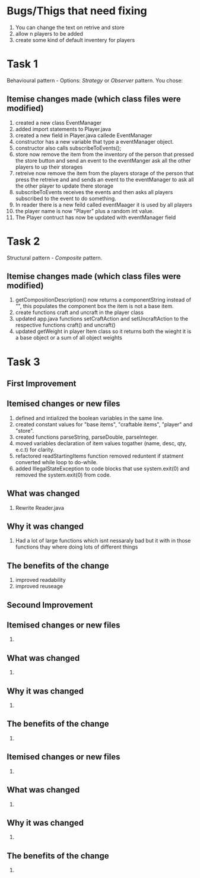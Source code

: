 # Bugs/Thigs that need fixing
1. You can change the text on retrive and store
2. allow n players to be added
3. create some kind of default inventery for players

# Task 1
Behavioural pattern - Options: *Strategy* or *Observer* pattern.
You chose: <Observer>

## Itemise changes made (which class files were modified)
1. created a new class EventManager
2. added import statements to Player.java
3. created a new field in Player.java callede EventManager
4. constructor has a new variable that type a eventManager object.
5. constructor also calls subscribeToEvents();
6. store now remove the item from the inventory of the person that pressed the store button and send an event to the eventManger ask all the other players to up their storages
7. retreive now remove the item from the players storage of the person that press the retreive and and sends an event to the eventManager to ask all the other player to update there storage
8. subscribeToEvents receives the events and then asks all players subscribed to the event to do something.
9. In reader there is a new feild called eventMaager it is used by all players 
10. the player name is now "Player" plus a random int value. 
11. The Player contruct has now be updated with eventManager field


# Task 2
Structural pattern - *Composite* pattern.

## Itemise changes made (which class files were modified)
1. getCompositionDescription() now returns a componentString instead of "", this populates the component box the item is not a base item.
2. create functions craft and uncraft in the player class
3. updated app.java functions setCraftAction and setUncraftAction to the respective functions craft() and uncraft()
4. updated getWeight in player Item class so it returns both the wieght it is a base object or a sum of all object weights

# Task 3 

## First Improvement

## Itemised changes or new files
1. defined and intialized the boolean variables in the same line.
2. created constant values for "base items", "craftable items", "player" and "store".
3. created functions parseString, parseDouble, parseInteger. 
4. moved variables declaration of item values togather (name, desc, qty, e.c.t)   for clarity.
5. refactored readStartingItems function removed reduntent if statment converted while loop to do-while.
6. added IllegalStateException to code blocks that use system.exit(0) and removed the system.exit(0) from code.

## What was changed
1. Rewrite Reader.java


## Why it was changed
1. Had a lot of large functions which isnt nessaraly bad but it with in those functions thay where doing lots of different things

## The benefits of the change
1. improved readability 
2. improved reuseage  

##   Secound Improvement

## Itemised changes or new files
1. 

## What was changed
1. 

## Why it was changed
1. 

## The benefits of the change
1. 



## Itemised changes or new files
1. 

## What was changed
1. 

## Why it was changed
1. 

## The benefits of the change
1. 